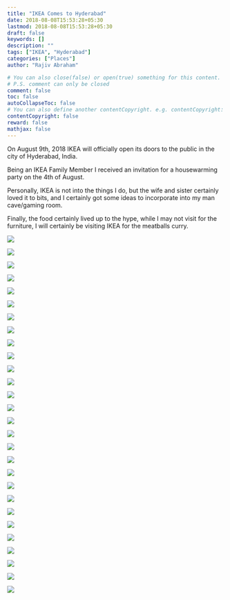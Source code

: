```yaml
---
title: "IKEA Comes to Hyderabad"
date: 2018-08-08T15:53:28+05:30
lastmod: 2018-08-08T15:53:28+05:30
draft: false
keywords: []
description: ""
tags: ["IKEA", "Hyderabad"]
categories: ["Places"]
author: "Rajiv Abraham"

# You can also close(false) or open(true) something for this content.
# P.S. comment can only be closed
comment: false
toc: false
autoCollapseToc: false
# You can also define another contentCopyright. e.g. contentCopyright: "This is another copyright."
contentCopyright: false
reward: false
mathjax: false
---
```


On August 9th, 2018 IKEA will officially open its doors to the public in the city of Hyderabad, India.

Being an IKEA Family Member I received an invitation for a housewarming party on the 4th of August.

Personally, IKEA is not into the things I do, but the wife and sister certainly loved it to bits, and I certainly got some ideas to incorporate into my man cave/gaming room.

Finally, the food certainly lived up to the hype, while I may not visit for the furniture, I will certainly be visiting IKEA for the meatballs curry.

![](https://res.cloudinary.com/abraham/image/upload/v1533723463/IMG_20180804_131729.jpg)

![](https://res.cloudinary.com/abraham/image/upload/v1533723459/IMG_20180804_133008.jpg)

![](https://res.cloudinary.com/abraham/image/upload/v1533723467/IMG_20180804_133608.jpg)

![](https://res.cloudinary.com/abraham/image/upload/v1533723463/IMG_20180804_133634.jpg)

![](https://res.cloudinary.com/abraham/image/upload/v1533723659/IMG_20180804_133923.jpg)

![](https://res.cloudinary.com/abraham/image/upload/v1533723463/IMG_20180804_134216.jpg)

![](https://res.cloudinary.com/abraham/image/upload/v1533723466/IMG_20180804_134322.jpg)

![](https://res.cloudinary.com/abraham/image/upload/v1533723465/IMG_20180804_134637.jpg)

![](https://res.cloudinary.com/abraham/image/upload/v1533723477/IMG_20180804_134827.jpg)

![](https://res.cloudinary.com/abraham/image/upload/v1533723470/IMG_20180804_134901.jpg)

![](https://res.cloudinary.com/abraham/image/upload/v1533723473/IMG_20180804_135015.jpg)

![](https://res.cloudinary.com/abraham/image/upload/v1533723477/IMG_20180804_135615.jpg)

![](https://res.cloudinary.com/abraham/image/upload/v1533723472/IMG_20180804_135825.jpg)

![](https://res.cloudinary.com/abraham/image/upload/v1533723477/IMG_20180804_140009.jpg)

![](https://res.cloudinary.com/abraham/image/upload/v1533723475/IMG_20180804_140040.jpg)

![](https://res.cloudinary.com/abraham/image/upload/v1533723476/IMG_20180804_140544.jpg)

![](https://res.cloudinary.com/abraham/image/upload/v1533723477/IMG_20180804_140833.jpg)

![](https://res.cloudinary.com/abraham/image/upload/v1533723482/IMG_20180804_141302.jpg)

![](https://res.cloudinary.com/abraham/image/upload/v1533723480/IMG_20180804_144949.jpg)

![](https://res.cloudinary.com/abraham/image/upload/v1533723480/IMG_20180804_150612.jpg)

![](https://res.cloudinary.com/abraham/image/upload/v1533723481/IMG_20180804_150617.jpg)

![](https://res.cloudinary.com/abraham/image/upload/v1533723459/IMG_20180804_150620.jpg)

![](https://res.cloudinary.com/abraham/image/upload/v1533723460/IMG_20180804_150627.jpg)

![](https://res.cloudinary.com/abraham/image/upload/v1533723458/IMG_20180804_150638.jpg)

![](https://res.cloudinary.com/abraham/image/upload/v1533723461/IMG_20180804_151740.jpg)

![](https://res.cloudinary.com/abraham/image/upload/v1533723468/IMG_20180804_161209-PANO.jpg)

![](https://res.cloudinary.com/abraham/image/upload/v1533723466/IMG_20180804_161348.jpg)

![](https://res.cloudinary.com/abraham/image/upload/v1533723469/IMG_20180804_162003.jpg)